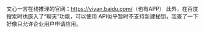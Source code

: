 
文心一言在线推理的官网：<https://yiyan.baidu.com/>（也有APP）
此外，在百度搜索时也嵌入了“聊天”功能，可以使用
API似乎暂时不支持新建秘钥，我查了一下好像只允许企业用户申请应用。